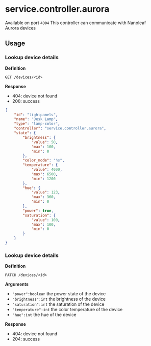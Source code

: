 # service.controller.aurora

Available on port `4004`
This controller can communicate with Nanoleaf Aurora devices

## Usage

### Lookup device details

**Definition**

`GET /devices/<id>`

**Response**

- 404: device not found
- 200: success

```json
{
    "id": "lightpanels",
    "name": "Desk Lamp",
    "type": "lamp-color",
    "controller": "service.controller.aurora",
    "state": {
        "brightness": {
            "value": 50,
            "max": 100,
            "min": 0
        },
        "color_mode": "hs",
        "temperature": {
            "value": 4000,
            "max": 6500,
            "min": 1200
        },
        "hue": {
            "value": 123,
            "max": 360,
            "min": 0
        },
        "power": true,
        "saturation": {
            "value": 100,
            "max": 100,
            "min": 0
        }
    }
}
```

### Lookup device details

**Definition**

`PATCH /devices/<id>`

**Arguments**

- `"power":boolean`     the power state of the device
- `"brightness":int`    the brightness of the device
- `"saturation":int`    the saturation of the device
- `"temperature":int`   the color temperature of the device
- `"hue":int`           the hue of the device

**Response**

- 404: device not found
- 204: success
